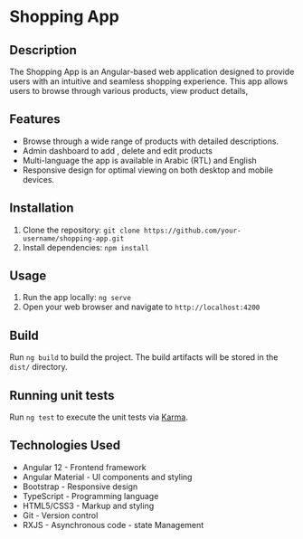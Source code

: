 # Shopping App

## Description

The Shopping App is an Angular-based web application designed to provide users with an intuitive and seamless shopping experience. This app allows users to browse through various products, view product details,

## Features

- Browse through a wide range of products with detailed descriptions.
- Admin dashboard to add , delete and edit products
- Multi-language the app is available in Arabic (RTL) and English  
- Responsive design for optimal viewing on both desktop and mobile devices.



## Installation

1. Clone the repository: `git clone https://github.com/your-username/shopping-app.git`
2. Install dependencies: `npm install`

## Usage

1. Run the app locally: `ng serve`
2. Open your web browser and navigate to `http://localhost:4200`

## Build

Run `ng build` to build the project. The build artifacts will be stored in the `dist/` directory.

## Running unit tests

Run `ng test` to execute the unit tests via [Karma](https://karma-runner.github.io).

## Technologies Used

- Angular 12 - Frontend framework
- Angular Material - UI components and styling
- Bootstrap - Responsive design
- TypeScript - Programming language
- HTML5/CSS3 - Markup and styling
- Git - Version control
- RXJS -  Asynchronous code - state Management 
